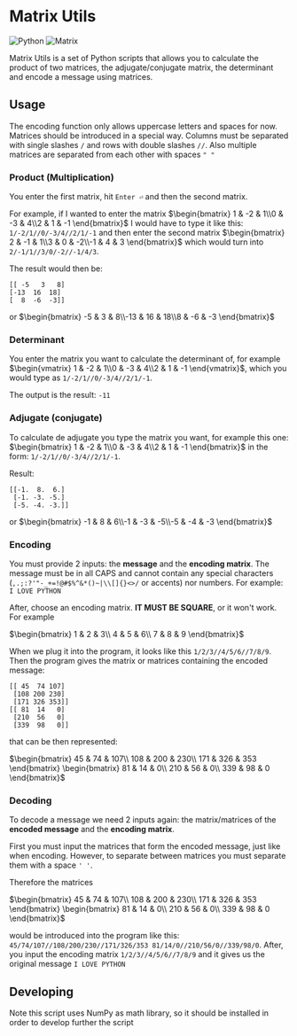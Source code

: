 # Matrix Utils
![Python](https://img.shields.io/badge/-Python-yellow?style=flat-square&labelColor=blue&logo=python&logoColor=white)
![Matrix](https://img.shields.io/badge/-Matrix-black?style=flat-square&logo=matrix)

Matrix Utils is a set of Python scripts that allows you to calculate the product of two matrices, the adjugate/conjugate matrix, the determinant and encode a message using matrices.

## Usage
The encoding function only allows uppercase letters and spaces for now.
Matrices should be introduced in a special way. Columns must be separated with single slashes `/` and rows with double slashes `//`. Also multiple matrices are separated from each other with spaces  `" "`

### Product (Multiplication)
You enter the first matrix, hit `Enter ⏎` and then the second matrix.

For example, if I wanted to enter the matrix $`\begin{bmatrix} 1 & -2 & 1\\0 & -3 & 4\\2 & 1 & -1 \end{bmatrix}`$ I would have to type it like this: `1/-2/1//0/-3/4//2/1/-1` 
and then enter the second matrix $`\begin{bmatrix} 2 & -1 & 1\\3 & 0 & -2\\-1 & 4 & 3 \end{bmatrix}`$ which would turn into `2/-1/1//3/0/-2//-1/4/3`.

The result would then be: 
```
[[ -5   3   8]
[-13  16  18]
[  8  -6  -3]]
```
or $`\begin{bmatrix} -5 & 3 & 8\\-13 & 16 & 18\\8 & -6 & -3 \end{bmatrix}`$

### Determinant
You enter the matrix you want to calculate the determinant of, for example $`\begin{vmatrix} 1 & -2 & 1\\0 & -3 & 4\\2 & 1 & -1 \end{vmatrix}`$,
which you would type as `1/-2/1//0/-3/4//2/1/-1`.

The output is the result: `-11`

### Adjugate (conjugate)
To calculate de adjugate you type the matrix you want, for example this one: $`\begin{bmatrix} 1 & -2 & 1\\0 & -3 & 4\\2 & 1 & -1 \end{bmatrix}`$
in the form: `1/-2/1//0/-3/4//2/1/-1`.

Result:
```
[[-1.  8.  6.]
 [-1. -3. -5.]
 [-5. -4. -3.]]
```
or $`\begin{bmatrix} -1 & 8 & 6\\-1 & -3 & -5\\-5 & -4 & -3 \end{bmatrix}`$

### Encoding
You must provide 2 inputs: the **message** and the **encoding matrix**. The message must be in all CAPS and cannot contain any special characters (`,.;:?'"-_+=!@#$%^&*()~|\\[]{}<>/` or accents) nor numbers. For example: `I LOVE PYTHON`

After, choose an encoding matrix. **IT MUST BE SQUARE**, or it won't work. For example

$`\begin{bmatrix}
1 & 2 & 3\\
4 & 5 & 6\\
7 & 8 & 9
\end{bmatrix}`$

When we plug it into the program, it looks like this `1/2/3//4/5/6//7/8/9`. Then the program gives the matrix or matrices containing the encoded message:
```
[[ 45  74 107]
 [108 200 230]
 [171 326 353]]
[[ 81  14   0]
 [210  56   0]
 [339  98   0]]
```
that can be then represented:

$`\begin{bmatrix}
45 & 74 & 107\\
108 & 200 & 230\\
171 & 326 & 353
\end{bmatrix}
\begin{bmatrix}
81 & 14 & 0\\
210 & 56 & 0\\
339 & 98 & 0
\end{bmatrix}`$

### Decoding
To decode a message we need 2 inputs again: the matrix/matrices of the **encoded message** and the **encoding matrix**.

First you must input the matrices that form the encoded message, just like when encoding. However, to separate between matrices you must separate them with a space `' '`.

Therefore the matrices 

$`\begin{bmatrix}
45 & 74 & 107\\
108 & 200 & 230\\
171 & 326 & 353
\end{bmatrix}
\begin{bmatrix}
81 & 14 & 0\\
210 & 56 & 0\\
339 & 98 & 0
\end{bmatrix}`$

would be introduced into the program like this: `45/74/107//108/200/230//171/326/353 81/14/0//210/56/0//339/98/0`. After, you input the encoding matrix `1/2/3//4/5/6//7/8/9` and it gives us the original message `I LOVE PYTHON`

## Developing
Note this script uses NumPy as math library, so it should be installed in order to develop further the script
